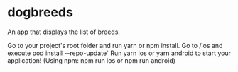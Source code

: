 # dogbreeds
An app that displays the list of breeds.


Go to your project's root folder and run yarn or npm install.
Go to /ios and execute pod install --repo-update`
Run yarn ios or yarn android to start your application!
(Using npm: npm run ios or npm run android)
